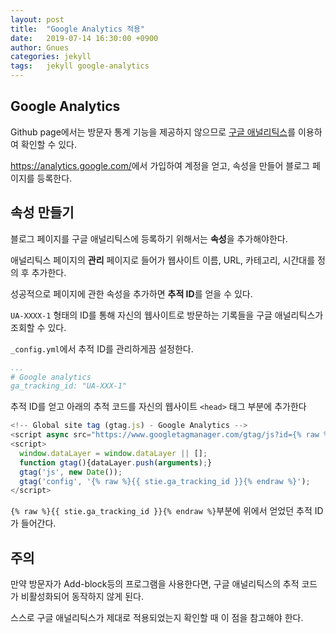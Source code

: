 ```yaml
---
layout: post
title:  "Google Analytics 적용"
date:   2019-07-14 16:30:00 +0900
author: Gnues
categories: jekyll
tags:	jekyll google-analytics
---
```


## Google Analytics

Github page에서는 방문자 통계 기능을 제공하지 않으므로 [구글 애널리틱스](https://analytics.google.com/)를 이용하여 확인할 수 있다.

<https://analytics.google.com/>에서 가입하여 계정을 얻고, 속성을 만들어 블로그 페이지를 등록한다.

## 속성 만들기

블로그 페이지를 구글 애널리틱스에 등록하기 위해서는 **속성**을 추가해야한다.

애널리틱스 페이지의 **관리** 페이지로 들어가 웹사이트 이름, URL, 카테고리, 시간대를 정의 후 추가한다.

성공적으로 페이지에 관한 속성을 추가하면 **추적 ID**를 얻을 수 있다.

`UA-XXXX-1` 형태의 ID를 통해 자신의 웹사이트로 방문하는 기록들을 구글 애널리틱스가 조회할 수 있다.

`_config.yml`에서 추적 ID를 관리하게끔 설정한다.

```yml
...
# Google analytics
ga_tracking_id: "UA-XXX-1"
```

추적 ID를 얻고 아래의 추적 코드를 자신의 웹사이트 `<head>` 태그 부분에 추가한다

```js
<!-- Global site tag (gtag.js) - Google Analytics -->
<script async src="https://www.googletagmanager.com/gtag/js?id={% raw %}{{ stie.ga_tracking_id }}{% endraw %}"></script>
<script>
  window.dataLayer = window.dataLayer || [];
  function gtag(){dataLayer.push(arguments);}
  gtag('js', new Date());
  gtag('config', '{% raw %}{{ stie.ga_tracking_id }}{% endraw %}');
</script>
```

`{% raw %}{{ stie.ga_tracking_id }}{% endraw %}`부분에 위에서 얻었던 추적 ID가 들어간다.

## 주의

만약 방문자가 Add-block등의 프로그램을 사용한다면, 구글 애널리틱스의 추적 코드가 비활성화되어 동작하지 않게 된다.

스스로 구글 애널리틱스가 제대로 적용되었는지 확인할 때 이 점을 참고해야 한다.
